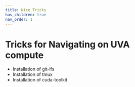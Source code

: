 ```yaml
---
title: Nice Tricks
has_children: true
nav_order: 1
---
```


# Tricks for Navigating on UVA compute

- Installation of git-lfs
- Installation of tmux
- Installation of cuda-toolkit